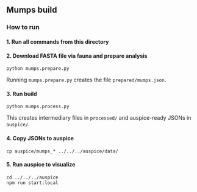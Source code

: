 ## Mumps build

### How to run

#### 1. Run all commands from this directory

#### 2. Download FASTA file via fauna and prepare analysis
```
python mumps.prepare.py
```
Running `mumps.prepare.py` creates the file `prepared/mumps.json`.

#### 3. Run build
```
python mumps.process.py
```
This creates intermediary files in `processed/` and auspice-ready JSONs in `auspice/`.

#### 4. Copy JSONs to auspice
```
cp auspice/mumps_* ../../../auspice/data/
```

#### 5. Run auspice to visualize
```
cd ../../../auspice
npm run start:local
```

